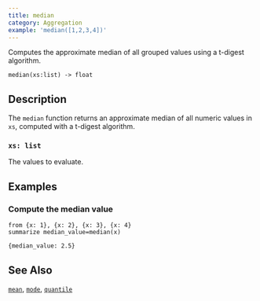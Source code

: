 ```yaml
---
title: median
category: Aggregation
example: 'median([1,2,3,4])'
---
```


Computes the approximate median of all grouped values using a t-digest algorithm.

```tql
median(xs:list) -> float
```

## Description

The `median` function returns an approximate median of all numeric values in
`xs`, computed with a t-digest algorithm.

### `xs: list`

The values to evaluate.

## Examples

### Compute the median value

```tql
from {x: 1}, {x: 2}, {x: 3}, {x: 4}
summarize median_value=median(x)
```

```tql
{median_value: 2.5}
```

## See Also

[`mean`](/reference/functions/mean),
[`mode`](/reference/functions/mode),
[`quantile`](/reference/functions/quantile)
